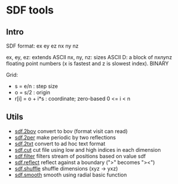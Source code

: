 # SDF tools

## Intro
SDF format:
ex ey ez
nx ny nz
<D>

ex, ey, ez: extends ASCII
nx, ny, nz: sizes   ASCII
D: a block of nx*ny*nz floating point numbers (x is fastest and z is
slowest index). BINARY

Grid:
* s = e/n : step size
* o = s/2 : origin
* r[i] = o + i*s : coordinate; zero-based 0 <= i < n

## Utils
* [sdf.2bov](sdf.2bov) convert to bov (format visit can read)
* [sdf.2per](sdf.2per) make periodic by two reflections
* [sdf.2txt](sdf.2txt) convert to ad hoc text format
* [sdf.cut](sdf.cut) cut file using low and high indices in each
  dimension
* [sdf.filter](sdf.filter) filters stream of positions based on value sdf
* [sdf.reflect](sdf.reflect) reflect against a boundary (">" becomes "><")
* [sdf.shuffle](sdf.shuffle) shuffle dimensions (xyz -> yxz)
* [sdf.smooth](sdf.smooth) smooth using radial basic function
